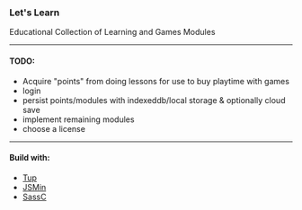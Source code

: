 ### Let's Learn

Educational Collection of Learning and Games Modules

---
#### TODO:

- Acquire "points" from doing lessons for use to buy playtime with games
- login
- persist points/modules with indexeddb/local storage & optionally cloud save
- implement remaining modules
- choose a license

---
#### Build with:
- [Tup](https://gittup.org/tup)
- [JSMin](https://github.com/douglascrockford/JSMin)
- [SassC](https://github.com/sass/sassc)
